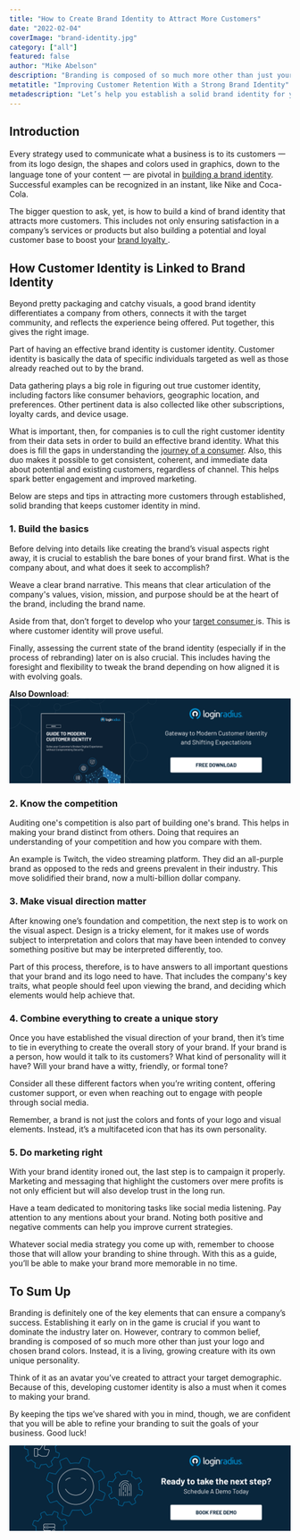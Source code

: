 ```yaml
---
title: "How to Create Brand Identity to Attract More Customers"
date: "2022-02-04"
coverImage: "brand-identity.jpg"
category: ["all"]
featured: false
author: "Mike Abelson"
description: "Branding is composed of so much more other than just your logo and chosen brand colors. Developing customer identity is also a must when it comes to getting your brand out for consumers. These tips will help you refine your branding to suit the goals of your business."
metatitle: "Improving Customer Retention With a Strong Brand Identity"
metadescription: "Let’s help you establish a solid brand identity for your business. These tips will help you attract prospects and turn them into customers."
---
```


## Introduction

Every strategy used to communicate what a business is to its customers 一 from its logo design, the shapes and colors used in graphics, down to the language tone of your content 一 are pivotal in [building a brand identity](https://www.loginradius.com/blog/fuel/Does-Your-website-Imagery-Reflect-Your-Brand-Identity/). Successful examples can be recognized in an instant, like Nike and Coca-Cola.

The bigger question to ask, yet, is how to build a kind of brand identity that attracts more customers. This includes not only ensuring satisfaction in a company’s services or products but also building a potential and loyal customer base to boost your <a rel="nofollow" href="https://lendza.com/blog/build-maintain-brand-loyal"> brand loyalty </a>. 


## How Customer Identity is Linked to Brand Identity 

Beyond pretty packaging and catchy visuals, a good brand identity differentiates a company from others, connects it with the target community, and reflects the experience being offered. Put together, this gives the right image. 

Part of having an effective brand identity is customer identity. Customer identity is basically the data of specific individuals targeted as well as those already reached out to by the brand. 

Data gathering plays a big role in figuring out true customer identity, including factors like consumer behaviors, geographic location, and preferences. Other pertinent data is also collected like other subscriptions, loyalty cards, and device usage.

What is important, then, for companies is to cull the right customer identity from their data sets in order to build an effective brand identity. What this does is fill the gaps in understanding the [journey of a consumer](https://www.loginradius.com/blog/fuel/consumer-journey-from-sign-up-to-purchase/). Also, this duo makes it possible to get consistent, coherent, and immediate data about potential and existing customers, regardless of channel. This helps spark better engagement and improved marketing. 

Below are steps and tips in attracting more customers through established, solid branding that keeps customer identity in mind.


### 1. Build the basics

Before delving into details like creating the brand’s visual aspects right away, it is crucial to establish the bare bones of your brand first. What is the company about, and what does it seek to accomplish? 

Weave a clear brand narrative. This means that clear articulation of the company's values, vision, mission, and purpose should be at the heart of the brand, including the brand name. 

Aside from that, don’t forget to develop who your <a rel="nofollow" href="https://www.cience.com/blog/targeting-decision-makers"> target consumer </a> is. This is where customer identity will prove useful.

Finally, assessing the current state of the brand identity (especially if in the process of rebranding) later on is also crucial. This includes having the foresight and flexibility to tweak the brand depending on how aligned it is with evolving goals. 

**Also Download**: [![modern-id-eb](modern-id-eb.png)](https://www.loginradius.com/resource/guide-to-modern-customer-identity/)


### 2. Know the competition

Auditing one's competition is also part of building one's brand. This helps in making your brand distinct from others. Doing that requires an understanding of your competition and how you compare with them.

An example is Twitch, the video streaming platform. They did an all-purple brand as opposed to the reds and greens prevalent in their industry. This move solidified their brand, now a multi-billion dollar company. 


### 3. Make visual direction matter

After knowing one’s foundation and competition, the next step is to work on the visual aspect. Design is a tricky element, for it makes use of words subject to interpretation and colors that may have been intended to convey something positive but may be interpreted differently, too.

Part of this process, therefore, is to have answers to all important questions that your brand and its logo need to have. That includes the company's key traits, what people should feel upon viewing the brand, and deciding which elements would help achieve that.


### 4. Combine everything to create a unique story

Once you have established the visual direction of your brand, then it’s time to tie in everything to create the overall story of your brand. If your brand is a person, how would it talk to its customers? What kind of personality will it have? Will your brand have a witty, friendly, or formal tone? 

Consider all these different factors when you’re writing content, offering customer support, or even when reaching out to engage with people through social media. 

Remember, a brand is not just the colors and fonts of your logo and visual elements. Instead, it’s a multifaceted icon that has its own personality.


### 5. Do marketing right

With your brand identity ironed out, the last step is to campaign it properly. Marketing and messaging that highlight the customers over mere profits is not only efficient but will also develop trust in the long run. 

Have a team dedicated to monitoring tasks like social media listening. Pay attention to any mentions about your brand. Noting both positive and negative comments can help you improve current strategies. 

Whatever social media strategy you come up with, remember to choose those that will allow your branding to shine through. With this as a guide, you’ll be able to make your brand more memorable in no time.


## To Sum Up

Branding is definitely one of the key elements that can ensure a company’s success. Establishing it early on in the game is crucial if you want to dominate the industry later on. However, contrary to common belief, branding is composed of so much more other than just your logo and chosen brand colors. Instead, it is a living, growing creature with its own unique personality.

Think of it as an avatar you’ve created to attract your target demographic. Because of this, developing customer identity is also a must when it comes to making your brand. 

By keeping the tips we’ve shared with you in mind, though, we are confident that you will be able to refine your branding to suit the goals of your business. Good luck! 


[![book-a-demo-loginradius](../../assets/book-a-demo-loginradius.png)](https://www.loginradius.com/book-a-demo/)
